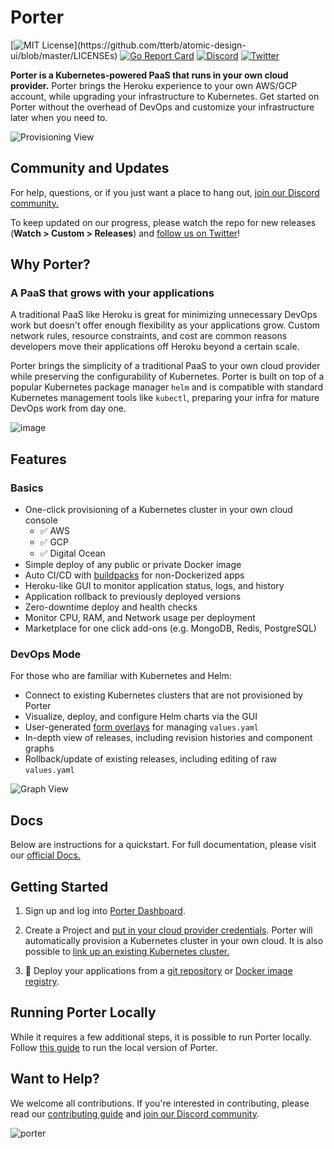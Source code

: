# Porter

[![MIT License](https://img.shields.io/apm/l/atomic-design-ui.svg?)](https://github.com/tterb/atomic-design-ui/blob/master/LICENSEs) [![Go Report Card](https://goreportcard.com/badge/gojp/goreportcard)](https://goreportcard.com/report/github.com/porter-dev/porter) [![Discord](https://img.shields.io/discord/542888846271184896?color=7389D8&label=community&logo=discord&logoColor=ffffff)](https://discord.gg/mmGAw5nNjr)
[![Twitter](https://img.shields.io/twitter/url/https/twitter.com/cloudposse.svg?style=social&label=Follow)](https://twitter.com/getporterdev)

**Porter is a Kubernetes-powered PaaS that runs in your own cloud provider.** Porter brings the Heroku experience to your own AWS/GCP account, while upgrading your infrastructure to Kubernetes. Get started on Porter without the overhead of DevOps and customize your infrastructure later when you need to.

![Provisioning View](https://user-images.githubusercontent.com/22849518/104234811-fe2dcb00-5421-11eb-9ce3-c0ebefc37476.png)

## Community and Updates

For help, questions, or if you just want a place to hang out, [join our Discord community.](https://discord.gg/mmGAw5nNjr)

To keep updated on our progress, please watch the repo for new releases (**Watch > Custom > Releases**) and [follow us on Twitter](https://twitter.com/getporterdev)!

## Why Porter?

### A PaaS that grows with your applications

A traditional PaaS like Heroku is great for minimizing unnecessary DevOps work but doesn't offer enough flexibility as your applications grow. Custom network rules, resource constraints, and cost are common reasons developers move their applications off Heroku beyond a certain scale.

Porter brings the simplicity of a traditional PaaS to your own cloud provider while preserving the configurability of Kubernetes. Porter is built on top of a popular Kubernetes package manager `helm` and is compatible with standard Kubernetes management tools like `kubectl`, preparing your infra for mature DevOps work from day one.

![image](https://user-images.githubusercontent.com/65516095/103713478-71e75800-4f8a-11eb-915f-adee9d4f5bf7.png)

## Features

### Basics

- One-click provisioning of a Kubernetes cluster in your own cloud console
  - ✅ AWS
  - ✅ GCP
  - ✅ Digital Ocean
- Simple deploy of any public or private Docker image
- Auto CI/CD with [buildpacks](https://buildpacks.io) for non-Dockerized apps
- Heroku-like GUI to monitor application status, logs, and history
- Application rollback to previously deployed versions
- Zero-downtime deploy and health checks
- Monitor CPU, RAM, and Network usage per deployment
- Marketplace for one click add-ons (e.g. MongoDB, Redis, PostgreSQL)

### DevOps Mode

For those who are familiar with Kubernetes and Helm:

- Connect to existing Kubernetes clusters that are not provisioned by Porter
- Visualize, deploy, and configure Helm charts via the GUI
- User-generated [form overlays](https://docs.getporter.dev/docs/porter-templates) for managing `values.yaml`
- In-depth view of releases, including revision histories and component graphs
- Rollback/update of existing releases, including editing of raw `values.yaml`

![Graph View](https://user-images.githubusercontent.com/22849518/101073320-43322800-356d-11eb-9b69-a68bd951992e.png)

## Docs

Below are instructions for a quickstart. For full documentation, please visit our [official Docs.](https://docs.getporter.dev)

## Getting Started

1. Sign up and log into [Porter Dashboard](https://dashboard.getporter.dev).

2. Create a Project and [put in your cloud provider credentials](https://docs.getporter.dev/docs/getting-started-with-porter-on-aws). Porter will automatically provision a Kubernetes cluster in your own cloud. It is also possible to [link up an existing Kubernetes cluster.](https://docs.getporter.dev/docs/cli-documentation#connecting-to-an-existing-cluster)

3. 🚀 Deploy your applications from a [git repository](https://docs.getporter.dev/docs/applications) or [Docker image registry](https://docs.getporter.dev/docs/cli-documentation#porter-docker-configure).

## Running Porter Locally

While it requires a few additional steps, it is possible to run Porter locally. Follow [this guide](https://docs.getporter.dev/docs/running-porter-locally) to run the local version of Porter.

## Want to Help?

We welcome all contributions. If you're interested in contributing, please read our [contributing guide](https://github.com/porter-dev/porter/blob/master/CONTRIBUTING.md) and [join our Discord community](https://discord.gg/GJynMR3KXK).

![porter](https://user-images.githubusercontent.com/65516095/103712859-def9ee00-4f88-11eb-804c-4b775d697ec4.jpeg)
